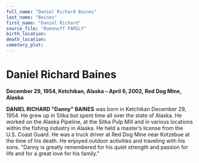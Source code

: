 ```yaml
---
full_name: "Daniel Richard Baines"
last_name: "Baines"
first_name: "Daniel Richard"
source_file: "Romanoff FAMILY"
birth_location:
death_location:
cemetery_plot: 
---
```

# Daniel Richard Baines

**December 29, 1954, Ketchikan, Alaska – April 6, 2002, Red Dog Mine,
Alaska**

**DANIEL RICHARD "Danny" BAINES** was born in Ketchikan December 29,
1954. He grew up in Sitka but spent time all over the state of Alaska.
He worked on the Alaska Pipeline, at the Sitka Pulp Mill and in various
locations within the fishing industry in Alaska. He held a master’s
license from the U.S. Coast Guard. He was a truck driver at Red Dog Mine
near Kotzebue at the time of his death. He enjoyed outdoor activities
and traveling with his sons. "Danny is greatly remembered for his quiet
strength and passion for life and for a great love for his family."
